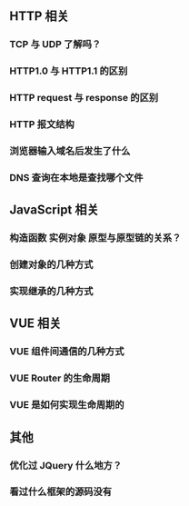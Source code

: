 ## HTTP 相关
### TCP 与 UDP 了解吗？
### HTTP1.0 与 HTTP1.1 的区别
### HTTP request 与 response 的区别
### HTTP 报文结构
### 浏览器输入域名后发生了什么
### DNS 查询在本地是查找哪个文件

## JavaScript 相关
### 构造函数 实例对象 原型与原型链的关系？
### 创建对象的几种方式
### 实现继承的几种方式

## VUE 相关
### VUE 组件间通信的几种方式
### VUE Router 的生命周期
### VUE 是如何实现生命周期的

## 其他
### 优化过 JQuery 什么地方？
### 看过什么框架的源码没有
